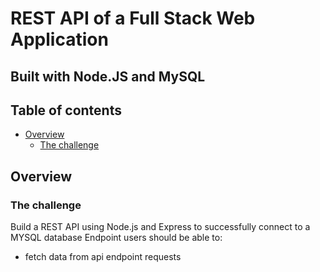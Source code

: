 # REST API of a Full Stack Web Application
## Built with Node.JS and MySQL



## Table of contents

- [Overview](#overview)
  - [The challenge](#the-challenge)
  <!-- - [Screenshot](#screenshot) -->
  <!-- - [Links](#links) -->
<!-- - [My process](#my-process) -->
  <!-- - [Built with](#built-with) -->
  <!-- - [What I learned](#what-i-learned) -->
  <!-- - [Continued development](#continued-development) -->
  <!-- - [Useful resources](#useful-resources) -->
<!-- - [Author](#author) -->
<!-- - [Acknowledgments](#acknowledgments) -->


## Overview

### The challenge

Build a REST API using Node.js and Express to successfully connect to a MYSQL database
Endpoint users should be able to:
- fetch data from api endpoint requests
